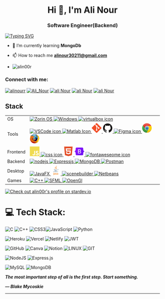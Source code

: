 <h1 align="center">Hi 👋, I'm Ali Nour</h1>
<h3 align="center">Software Engineer(Backend)</h3>

  <a href="https://git.io/typing-svg"><img src="https://readme-typing-svg.demolab.com?font=Fira+Code&weight=900&size=25&pause=1000&color=D27800&center=true&vCenter=true&width=600&height=100&lines=Computer+Science+Student+at (SCU);Backend+Developer+with+NodeJS;" alt="Typing SVG" /></a>
</p>

- 🌱 I’m currently learning **MongoDb**

- 📫 How to reach me **alinour30211@gmail.com**
  
-  <p align="left"> <img src="https://komarev.com/ghpvc/?username=alin00r&label=Profile%20views&color=0e75b6&style=flat" alt="alin00r" /> </p>
<p align="center">


<h3 align="left">Connect with me:</h3>
<p align="left">
<a href="https://www.linkedin.com/in/alinourr/" target="blank"><img align="center" src="https://raw.githubusercontent.com/rahuldkjain/github-profile-readme-generator/master/src/images/icons/Social/linked-in-alt.svg" alt="alinourr" height="30" width="40" /></a>
<a href="https://codeforces.com/profile/N00R00" target="blank"><img align="center" src="https://raw.githubusercontent.com/rahuldkjain/github-profile-readme-generator/master/src/images/icons/Social/codeforces.svg" alt="Ali_Nour" height="30" width="40" /></a>                                   
  <a href="https://fb.com/abo2002nour/" target="blank"><img align="center"
      src="https://raw.githubusercontent.com/rahuldkjain/github-profile-readme-generator/master/src/images/icons/Social/facebook.svg"
      alt="ali Nour" height="30" width="40" /></a>                                      
  <a href="https://instagram.com/therealalinour" target="blank"><img align="center"
      src="https://raw.githubusercontent.com/rahuldkjain/github-profile-readme-generator/master/src/images/icons/Social/instagram.svg"
      alt="ali Nour" height="30" width="40" /></a>                                        
 <a href="https://twitter.com/Alimuha84479016" target="blank"><img align="center"
      src="https://raw.githubusercontent.com/rahuldkjain/github-profile-readme-generator/master/src/images/icons/Social/twitter.svg"
      alt="ali Nour" height="30" width="40" /></a>


</p>

## Stack
<table text-align ="center">
   <tbody>
      <tr>
         <td>OS</td>
         <td>
            <a href="https://zorin.com/os/" title="Linux / Zorin">
            <img
               src="http://2.bp.blogspot.com/-gmuKwnwMDvM/UtPp9l4CvVI/AAAAAAAAHJc/bFKlsP-RTjI/s300/zorinos-thumb.jpg"
               alt="Zorin OS"
               height="32"
               />
            </a>
            <a
               href="https://www.microsoft.com/en-us/software-download/windows10"
               title="Windows"
               >
            <img
               src="https://www.freeiconspng.com/thumbs/windows-icon-png/cute-ball-windows-icon-png-16.png"
               alt="Windows"
               height="32"
               />
            </a>
            <a href="https://github.com/zsh-users/zsh" title="virtualbox ">
            <img
               src="https://cdn-icons-png.flaticon.com/512/873/873151.png"
               alt="virtualbox icon"
               height="32"
               />
            </a>
         </td>
      </tr>
      <tr>
         <td>Tools</td>
         <td>
            <a href="https://code.visualstudio.com/" title="VSCode">
            <img
               src="https://cdn.icon-icons.com/icons2/2107/PNG/512/file_type_vscode_icon_130084.png"
               alt="VSCode icon"
               height="32"
               />
            </a>
            <a
               href="https://www.mathworks.com/products/matlab.html"
               title="Matlab"
               >
            <img
               src="https://upload.wikimedia.org/wikipedia/commons/thumb/2/21/Matlab_Logo.png/667px-Matlab_Logo.png"
               alt="Matlab Icon"
               height="32"
               />
            </a>
            <a href="https://git-scm.org" title="git">
            <img
               src="https://raw.githubusercontent.com/devicons/devicon/master/icons/git/git-original.svg"
               alt="git icon"
               height="32"
               />
            </a>
            <a href="https://github.com" title="GitHub">
            <img
               src="https://raw.githubusercontent.com/devicons/devicon/master/icons/github/github-original.svg"
               alt="GitHub icon"
               height="32"
               />
            </a>
            <a href="https://mozilla.org/firefox/" title="Figma">
            <img
               src="https://camo.githubusercontent.com/a86a8278da4c5b5a43330e1ea28e6ba050007a837128b5dff5b35d5ff0f1248a/68747470733a2f2f63646e2d696d616765732d312e6d656469756d2e636f6d2f6d61782f313630302f312a365867664443566e3831415958363858766432492d674032782e706e67"
               alt="Figma icon"
               height="32"
               />
            </a>
            <a href="https://www.google.com/chrome/" title="Chrome">
            <img
               src="https://raw.githubusercontent.com/devicons/devicon/master/icons/chrome/chrome-original.svg"
               alt="Chrome Icon"
               height="32"
               />
            </a>
            <a href="https://mozilla.org/firefox/" title="Firefox">
            <img
               src="https://raw.githubusercontent.com/devicons/devicon/master/icons/firefox/firefox-original.svg"
               alt="Firefox icon"
               height="32"
               />
            </a>
         </td>
      </tr>
      <tr>
         <td>Frontend</td>
         <td>
            <a
               href="https://developer.mozilla.org/en-US/docs/Web/JavaScript"
               title="JavaScript"
               >
            <img
               src="https://raw.githubusercontent.com/devicons/devicon/master/icons/javascript/javascript-plain.svg"
               alt="javascript"
               height="32"
               />
            </a>
            <a href="https://www.w3schools.com/css/" title="Css">
            <img
               src="https://cdn.pixabay.com/photo/2017/08/05/11/16/logo-2582747_1280.png"
               alt="css icon"
               height="32"
               />
            </a>
            <a
               href="https://developer.mozilla.org/en-US/docs/Glossary/HTML5"
               title="HTML 5"
               >
            <img
               src="https://raw.githubusercontent.com/devicons/devicon/master/icons/html5/html5-plain.svg"
               alt="HTML Icon"
               height="32"
               />
            </a>
            <a href="https://getbootstrap.com" title="Bootstrap 4 and 5">
            <img
               src="https://raw.githubusercontent.com/devicons/devicon/master/icons/bootstrap/bootstrap-original.svg"
               alt="Bootstrap Icon"
               height="32"
               />
            </a>
            <a href="https://fontawesome.com" title="Fontawesome 5 and 6">
            <img
               src="https://cdn.jsdelivr.net/npm/simple-icons@3.0.1/icons/fontawesome.svg"
               alt="fontaweseome icon"
               height="32"
               />
            </a>
         </td>
      </tr>
      <tr>
           <td>Backend</td>
         <td>
            <a
               href="#"
               title="nodejs"
               >
            <img
               src="https://seeklogo.com/images/N/nodejs-logo-FBE122E377-seeklogo.com.png"
               alt="nodejs"
               height="32"
               />
            </a>
            <a
               href="#"
               title="Expressjs"
               >
            <img
               src="https://upload.wikimedia.org/wikipedia/commons/6/64/Expressjs.png"
               alt="Expressjs"
               height="32"
               />
            </a>
            <a href="#" title="MongoDB">
            <img
               src="https://upload.wikimedia.org/wikipedia/commons/thumb/9/93/MongoDB_Logo.svg/2560px-MongoDB_Logo.svg.png"
               alt="MongoDB"
               height="30"
               />
            </a>
            <a href="#" title="Postman">
            <img
               src="https://upload.wikimedia.org/wikipedia/commons/c/c2/Postman_%28software%29.png"
               alt="Postman"
               height="30"
               />
            </a>
         </td>
      </tr>
      <tr>
         <td>Desktop</td>
         <td>
            <a href="https://openjfx.io/" title="JavaFX">
            <img
               src="https://static.wixstatic.com/media/2724b2_a4c660815dde4271be00cb7e9b9cae2c~mv2.png/v1/fit/w_605%2Ch_533%2Cal_c/file.png"
               alt="JavaFX"
               height="32"
               />
            </a>
            <a href="https://www.java.com/en/" title="Java">
            <img
               src="https://raw.githubusercontent.com/github/explore/5b3600551e122a3277c2c5368af2ad5725ffa9a1/topics/java/java.png"
               alt="Java"
               height="32"
               />
            </a>
            <a
               href="https://gluonhq.com/products/scene-builder/"
               title="scenebuilder"
               >
            <img
               src="https://i0.wp.com/gluonhq.com/wp-content/uploads/2015/02/SceneBuilderLogo.png?fit=781%2C781&ssl=1"
               alt="scenebuilder"
               height="32"
               />
            </a>
            <a href="https://netbeans.apache.org/" title="Netbeans">
            <img
               src="https://netbeans.apache.org/images/apache-netbeans.svg"
               alt="Netbeans"
               height="32"
               />
            </a>
         </td>
      </tr>
      <tr>
         <td>Games</td>
         <td>
            <a
               href="https://www.w3schools.com/cpp/default.asp"
               title="C++"
               >
            <img
               src="https://upload.wikimedia.org/wikipedia/commons/thumb/1/18/ISO_C%2B%2B_Logo.svg/800px-ISO_C%2B%2B_Logo.svg.png"
               alt="C++"
               height="32"
               />
            </a>
            <a
               href="https://www.sfml-dev.org/"
               title="SFML"
               >
            <img
               src="https://upload.wikimedia.org/wikipedia/commons/thumb/a/a0/SFML_Logo.svg/1200px-SFML_Logo.svg.png"
               alt="SFML"
               height="32"
               />
            </a>
            <a href="https://www.opengl.org/" title="OpenGl">
            <img
               src="https://upload.wikimedia.org/wikipedia/commons/thumb/e/e9/Opengl-logo.svg/2560px-Opengl-logo.svg.png"
               alt="OpenGl"
               height="30"
               />
            </a>
         </td>
      </tr>
   </tbody>
</table>

<!--<h2> Programming Languages</h2>

<p>
    <a href="#"><img alt="C" src="https://img.shields.io/badge/C%20-%232370ED.svg?logo=c&logoColor=white"></a>
    <a href="#"><img alt="C++" src="https://img.shields.io/badge/C++%20-%2300599C.svg?logo=c%2B%2B&logoColor=white"></a>
    <a href="#"><img alt="CSS" src="https://img.shields.io/badge/CSS%20-%231572B6.svg?logo=css3&logoColor=white"></a>
    <a href="#"><img alt="HTML" src="https://img.shields.io/badge/HTML%20-%23E34F26.svg?logo=html5&logoColor=white"></a>
    <a href="#"><img alt="JavaScript" src="https://img.shields.io/badge/JavaScript%20-%23F7DF1E.svg?logo=javascript&logoColor=black"></a>
    <a href="#"><img alt="Python" src="https://camo.githubusercontent.com/3bded904a0ba3f43805cf0e1bbea466a8f942158271015693d2e3f97db0d2775/68747470733a2f2f696d672e736869656c64732e696f2f62616467652f507974686f6e2532302d2532333134333534432e7376673f7374796c653d706c6173746963266c6f676f3d707974686f6e266c6f676f436f6c6f723d7768697465"></a>
    
</p>
<h3 align="left">Languages and Tools:</h3>
<p align="left">  <a href="https://www.cprogramming.com/" target="_blank" rel="noreferrer"> <img src="https://raw.githubusercontent.com/devicons/devicon/master/icons/c/c-original.svg" alt="c" width="40" height="40"/> </a> <a href="https://www.w3schools.com/cpp/" target="_blank" rel="noreferrer"> <img src="https://raw.githubusercontent.com/devicons/devicon/master/icons/cplusplus/cplusplus-original.svg" alt="cplusplus" width="40" height="40"/> </a> <a href="https://www.w3schools.com/css/" target="_blank" rel="noreferrer"> <img src="https://raw.githubusercontent.com/devicons/devicon/master/icons/css3/css3-original-wordmark.svg" alt="css3" width="40" height="40"/> </a> <a href="https://expressjs.com" target="_blank" rel="noreferrer"> <img src="https://raw.githubusercontent.com/devicons/devicon/master/icons/express/express-original-wordmark.svg" alt="express" width="40" height="40"/> </a> <a href="https://git-scm.com/" target="_blank" rel="noreferrer"> <img src="https://www.vectorlogo.zone/logos/git-scm/git-scm-icon.svg" alt="git" width="40" height="40"/> </a> <a href="https://www.w3.org/html/" target="_blank" rel="noreferrer"> <img src="https://raw.githubusercontent.com/devicons/devicon/master/icons/html5/html5-original-wordmark.svg" alt="html5" width="40" height="40"/> </a> <a href="https://developer.mozilla.org/en-US/docs/Web/JavaScript" target="_blank" rel="noreferrer"> <img src="https://raw.githubusercontent.com/devicons/devicon/master/icons/javascript/javascript-original.svg" alt="javascript" width="40" height="40"/> </a> <a href="https://www.linux.org/" target="_blank" rel="noreferrer"> <img src="https://raw.githubusercontent.com/devicons/devicon/master/icons/linux/linux-original.svg" alt="linux" width="40" height="40"/> </a> <a href="https://www.mongodb.com/" target="_blank" rel="noreferrer"> <img src="https://raw.githubusercontent.com/devicons/devicon/master/icons/mongodb/mongodb-original-wordmark.svg" alt="mongodb" width="40" height="40"/> </a> <a href="https://nodejs.org" target="_blank" rel="noreferrer"> <img src="https://raw.githubusercontent.com/devicons/devicon/master/icons/nodejs/nodejs-original-wordmark.svg" alt="nodejs" width="40" height="40"/> </a> <a href="https://postman.com" target="_blank" rel="noreferrer"> <img src="https://www.vectorlogo.zone/logos/getpostman/getpostman-icon.svg" alt="postman" width="40" height="40"/> </a> <a href="https://www.python.org" target="_blank" rel="noreferrer"> <img src="https://raw.githubusercontent.com/devicons/devicon/master/icons/python/python-original.svg" alt="python" width="40" height="40"/> </a>  </p> -->
<a href="https://stardev.io/developers/alin00r"><img alt="Check out alin00r's profile on stardev.io" src="https://stardev.io/developers/alin00r/badge/languages/global.svg" /></a>
# 💻 Tech Stack:
![C](https://img.shields.io/badge/c-%2300599C.svg?style=for-the-badge&logo=c&logoColor=white) ![C++](https://img.shields.io/badge/c++-%2300599C.svg?style=for-the-badge&logo=c%2B%2B&logoColor=white) ![CSS3](https://img.shields.io/badge/css3-%231572B6.svg?style=for-the-badge&logo=css3&logoColor=white)![JavaScript](https://img.shields.io/badge/javascript-%23323330.svg?style=for-the-badge&logo=javascript&logoColor=%23F7DF1E) ![Python](https://img.shields.io/badge/python-3670A0?style=for-the-badge&logo=python&logoColor=ffdd54) 
<!--![AWS](https://img.shields.io/badge/AWS-%23FF9900.svg?style=for-the-badge&logo=amazon-aws&logoColor=white) -->
![Heroku](https://img.shields.io/badge/heroku-%23430098.svg?style=for-the-badge&logo=heroku&logoColor=white) 
![Vercel](https://img.shields.io/badge/vercel-%23000000.svg?style=for-the-badge&logo=vercel&logoColor=white)
![Netlify](https://img.shields.io/badge/netlify-%23000000.svg?style=for-the-badge&logo=netlify&logoColor=#00C7B7)
![JWT](https://img.shields.io/badge/JWT-black?style=for-the-badge&logo=JSON%20web%20tokens)
<!-- ![jQuery](https://img.shields.io/badge/jquery-%230769AD.svg?style=for-the-badge&logo=jquery&logoColor=white) -->
![GitHub](https://img.shields.io/badge/GitHub-%23121011.svg?style=for-the-badge&logo=github&logoColor=white) 
![Canva](https://img.shields.io/badge/Canva-%2300C4CC.svg?style=for-the-badge&logo=Canva&logoColor=white)
![Notion](https://img.shields.io/badge/Notion-%23000000.svg?style=for-the-badge&logo=notion&logoColor=white) 
![LINUX](https://img.shields.io/badge/Linux-FCC624?style=for-the-badge&logo=linux&logoColor=black)
![GIT](https://img.shields.io/badge/Git-fc6d26?style=for-the-badge&logo=git&logoColor=white)
<!-- ![Next JS](https://img.shields.io/badge/Next-black?style=for-the-badge&logo=next.js&logoColor=white) -->
![NodeJS](https://img.shields.io/badge/node.js-6DA55F?style=for-the-badge&logo=node.js&logoColor=white)
![Express.js](https://img.shields.io/badge/express.js-%23404d59.svg?style=for-the-badge&logo=express&logoColor=%2361DAFB) 
<!--![React](https://img.shields.io/badge/react-%2320232a.svg?style=for-the-badge&logo=react&logoColor=%2361DAFB)
![React Native](https://img.shields.io/badge/react_native-%2320232a.svg?style=for-the-badge&logo=react&logoColor=%2361DAFB) 
![React Router](https://img.shields.io/badge/React_Router-CA4245?style=for-the-badge&logo=react-router&logoColor=white) 
![Redux](https://img.shields.io/badge/redux-%23593d88.svg?style=for-the-badge&logo=redux&logoColor=white)
![SASS](https://img.shields.io/badge/SASS-hotpink.svg?style=for-the-badge&logo=SASS&logoColor=white)
![Nginx](https://img.shields.io/badge/nginx-%23009639.svg?style=for-the-badge&logo=nginx&logoColor=white)-->
![MySQL](https://img.shields.io/badge/mysql-%2300f.svg?style=for-the-badge&logo=mysql&logoColor=white)
![MongoDB](https://img.shields.io/badge/MongoDB-%234ea94b.svg?style=for-the-badge&logo=mongodb&logoColor=white)


***The most important step of all is the first step. Start something.***

***— Blake Mycoskie***

<hr>



